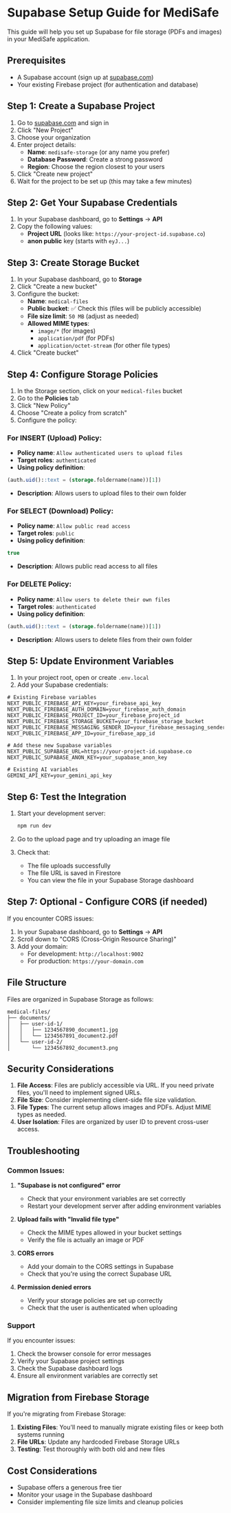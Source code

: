 # Supabase Setup Guide for MediSafe

This guide will help you set up Supabase for file storage (PDFs and images) in your MediSafe application.

## Prerequisites

- A Supabase account (sign up at [supabase.com](https://supabase.com))
- Your existing Firebase project (for authentication and database)

## Step 1: Create a Supabase Project

1. Go to [supabase.com](https://supabase.com) and sign in
2. Click "New Project"
3. Choose your organization
4. Enter project details:
   - **Name**: `medisafe-storage` (or any name you prefer)
   - **Database Password**: Create a strong password
   - **Region**: Choose the region closest to your users
5. Click "Create new project"
6. Wait for the project to be set up (this may take a few minutes)

## Step 2: Get Your Supabase Credentials

1. In your Supabase dashboard, go to **Settings** → **API**
2. Copy the following values:
   - **Project URL** (looks like: `https://your-project-id.supabase.co`)
   - **anon public** key (starts with `eyJ...`)

## Step 3: Create Storage Bucket

1. In your Supabase dashboard, go to **Storage**
2. Click "Create a new bucket"
3. Configure the bucket:
   - **Name**: `medical-files`
   - **Public bucket**: ✅ Check this (files will be publicly accessible)
   - **File size limit**: `50 MB` (adjust as needed)
   - **Allowed MIME types**: 
     - `image/*` (for images)
     - `application/pdf` (for PDFs)
     - `application/octet-stream` (for other file types)
4. Click "Create bucket"

## Step 4: Configure Storage Policies

1. In the Storage section, click on your `medical-files` bucket
2. Go to the **Policies** tab
3. Click "New Policy"
4. Choose "Create a policy from scratch"
5. Configure the policy:

### For INSERT (Upload) Policy:
- **Policy name**: `Allow authenticated users to upload files`
- **Target roles**: `authenticated`
- **Using policy definition**:
```sql
(auth.uid()::text = (storage.foldername(name))[1])
```
- **Description**: Allows users to upload files to their own folder

### For SELECT (Download) Policy:
- **Policy name**: `Allow public read access`
- **Target roles**: `public`
- **Using policy definition**:
```sql
true
```
- **Description**: Allows public read access to all files

### For DELETE Policy:
- **Policy name**: `Allow users to delete their own files`
- **Target roles**: `authenticated`
- **Using policy definition**:
```sql
(auth.uid()::text = (storage.foldername(name))[1])
```
- **Description**: Allows users to delete files from their own folder

## Step 5: Update Environment Variables

1. In your project root, open or create `.env.local`
2. Add your Supabase credentials:

```env
# Existing Firebase variables
NEXT_PUBLIC_FIREBASE_API_KEY=your_firebase_api_key
NEXT_PUBLIC_FIREBASE_AUTH_DOMAIN=your_firebase_auth_domain
NEXT_PUBLIC_FIREBASE_PROJECT_ID=your_firebase_project_id
NEXT_PUBLIC_FIREBASE_STORAGE_BUCKET=your_firebase_storage_bucket
NEXT_PUBLIC_FIREBASE_MESSAGING_SENDER_ID=your_firebase_messaging_sender_id
NEXT_PUBLIC_FIREBASE_APP_ID=your_firebase_app_id

# Add these new Supabase variables
NEXT_PUBLIC_SUPABASE_URL=https://your-project-id.supabase.co
NEXT_PUBLIC_SUPABASE_ANON_KEY=your_supabase_anon_key

# Existing AI variables
GEMINI_API_KEY=your_gemini_api_key
```

## Step 6: Test the Integration

1. Start your development server:
   ```bash
   npm run dev
   ```

2. Go to the upload page and try uploading an image file
3. Check that:
   - The file uploads successfully
   - The file URL is saved in Firestore
   - You can view the file in your Supabase Storage dashboard

## Step 7: Optional - Configure CORS (if needed)

If you encounter CORS issues:

1. In your Supabase dashboard, go to **Settings** → **API**
2. Scroll down to "CORS (Cross-Origin Resource Sharing)"
3. Add your domain:
   - For development: `http://localhost:9002`
   - For production: `https://your-domain.com`

## File Structure

Files are organized in Supabase Storage as follows:
```
medical-files/
├── documents/
│   ├── user-id-1/
│   │   ├── 1234567890_document1.jpg
│   │   └── 1234567891_document2.pdf
│   └── user-id-2/
│       └── 1234567892_document3.png
```

## Security Considerations

1. **File Access**: Files are publicly accessible via URL. If you need private files, you'll need to implement signed URLs.
2. **File Size**: Consider implementing client-side file size validation.
3. **File Types**: The current setup allows images and PDFs. Adjust MIME types as needed.
4. **User Isolation**: Files are organized by user ID to prevent cross-user access.

## Troubleshooting

### Common Issues:

1. **"Supabase is not configured" error**
   - Check that your environment variables are set correctly
   - Restart your development server after adding environment variables

2. **Upload fails with "Invalid file type"**
   - Check the MIME types allowed in your bucket settings
   - Verify the file is actually an image or PDF

3. **CORS errors**
   - Add your domain to the CORS settings in Supabase
   - Check that you're using the correct Supabase URL

4. **Permission denied errors**
   - Verify your storage policies are set up correctly
   - Check that the user is authenticated when uploading

### Support

If you encounter issues:
1. Check the browser console for error messages
2. Verify your Supabase project settings
3. Check the Supabase dashboard logs
4. Ensure all environment variables are correctly set

## Migration from Firebase Storage

If you're migrating from Firebase Storage:

1. **Existing Files**: You'll need to manually migrate existing files or keep both systems running
2. **File URLs**: Update any hardcoded Firebase Storage URLs
3. **Testing**: Test thoroughly with both old and new files

## Cost Considerations

- Supabase offers a generous free tier
- Monitor your usage in the Supabase dashboard
- Consider implementing file size limits and cleanup policies 